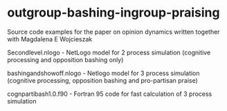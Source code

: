 # outgroup-bashing-ingroup-praising

Source code examples for the paper on opinion dynamics written together with Magdalena E Wojcieszak

Secondlevel.nlogo - NetLogo model for 2 process simulation (cognitive processing and opposition bashing only)

bashingandshowoff.nlogo - Netlogo model for 3 process simulation (cognitive processing, opposition bashing and pro-partisan praise)

cognpartibash1.0.f90 - Fortran 95 code for fast calculation of 3 process simulation
